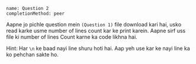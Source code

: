 ```ngMeta
name: Question 2
completionMethod: peer
```

Aapne jo pichle question mein `(Question 1)` file download kari hai, usko read karke usme number of lines count kar ke print karein. Aapne sirf uss file ki number of lines Count karne ka code likhna hai.

Hint: Har `\n` ke baad nayi line shuru hoti hai. Aap yeh use kar ke nayi line ka ko pehchan sakte ho.